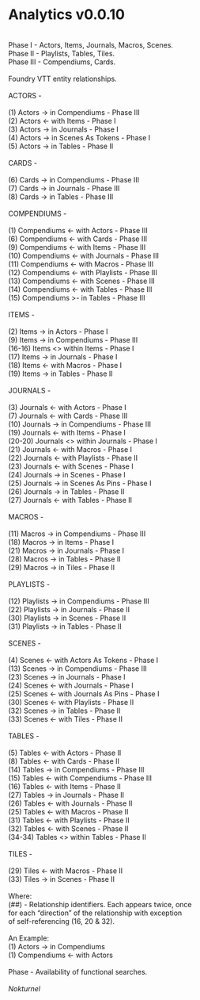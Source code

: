 # Analytics v0.0.10<br>
<br>
Phase I - Actors, Items, Journals, Macros, Scenes.<br>
Phase II - Playlists, Tables, Tiles.<br>
Phase III - Compendiums, Cards.<br>
<br>
Foundry VTT entity relationships.<br>
<br>
ACTORS -<br>
<br>
(1) Actors -> in Compendiums - Phase III<br>
(2) Actors <- with Items - Phase I<br>
(3) Actors -> in Journals - Phase I<br>
(4) Actors -> in Scenes As Tokens - Phase I<br>
(5) Actors -> in Tables - Phase II<br>
<br>
CARDS -<br>
<br>
(6) Cards -> in Compendiums - Phase III<br>
(7) Cards -> in Journals - Phase III<br>
(8) Cards -> in Tables - Phase III<br>
<br>
COMPENDIUMS -<br>
<br>
(1) Compendiums <- with Actors - Phase III<br>
(6) Compendiums <- with Cards - Phase III<br>
(9) Compendiums <- with Items - Phase III<br>
(10) Compendiums <- with Journals - Phase III<br>
(11) Compendiums <- with Macros - Phase III<br>
(12) Compendiums <- with Playlists - Phase III<br>
(13) Compendiums <- with Scenes - Phase III<br>
(14) Compendiums <- with Tables - Phase III<br>
(15) Compendiums >- in Tables - Phase III<br>
<br>
ITEMS -<br>
<br>
(2) Items -> in Actors - Phase I<br>
(9) Items -> in Compendiums - Phase III<br>
(16-16) Items <> within Items - Phase I<br>
(17) Items -> in Journals - Phase I<br>
(18) Items <- with Macros - Phase I<br>
(19) Items -> in Tables - Phase II<br>
<br>
JOURNALS -<br>
<br>
(3) Journals <- with Actors - Phase I<br>
(7) Journals <- with Cards - Phase III<br>
(10) Journals -> in Compendiums - Phase III<br>
(19) Journals <- with Items - Phase I<br>
(20-20) Journals <> within Journals - Phase I<br>
(21) Journals <- with Macros - Phase I<br>
(22) Journals <- with Playlists - Phase II<br>
(23) Journals <- with Scenes - Phase I<br>
(24) Journals -> in Scenes - Phase I<br>
(25) Journals -> in Scenes As Pins - Phase I<br>
(26) Journals -> in Tables - Phase II<br>
(27) Journals <- with Tables - Phase II<br>
<br>
MACROS -<br>
<br>
(11) Macros -> in Compendiums - Phase III<br>
(18) Macros -> in Items - Phase I<br>
(21) Macros -> in Journals - Phase I<br>
(28) Macros -> in Tables - Phase II<br>
(29) Macros -> in Tiles - Phase II<br>
<br>
PLAYLISTS -<br>
<br>
(12) Playlists -> in Compendiums - Phase III<br>
(22) Playlists -> in Journals - Phase II<br>
(30) Playlists -> in Scenes - Phase II<br>
(31) Playlists -> in Tables - Phase II<br>
<br>
SCENES -<br>
<br>
(4) Scenes <- with Actors As Tokens - Phase I<br>
(13) Scenes -> in Compendiums - Phase III<br>
(23) Scenes -> in Journals - Phase I<br>
(24) Scenes <- with Journals - Phase I<br>
(25) Scenes <- with Journals As Pins - Phase I<br>
(30) Scenes <- with Playlists - Phase II<br>
(32) Scenes -> in Tables - Phase II<br>
(33) Scenes <- with Tiles - Phase II<br>
<br>
TABLES -<br>
<br>
(5) Tables <- with Actors - Phase II<br>
(8) Tables <- with Cards - Phase II<br>
(14) Tables -> in Compendiums - Phase III<br>
(15) Tables <- with Compendiums - Phase III<br>
(16) Tables <- with Items - Phase II<br>
(27) Tables -> in Journals - Phase II<br>
(26) Tables <- with Journals - Phase II<br>
(25) Tables <- with Macros - Phase II<br>
(31) Tables <- with Playlists - Phase II<br>
(32) Tables <- with Scenes - Phase II<br>
(34-34) Tables <> within Tables - Phase II<br>
<br>
TILES -<br>
<br>
(29) Tiles &lt- with Macros - Phase II<br>
(33) Tiles -&gt in Scenes - Phase II<br>
<br>
Where:<br>
(##) - Relationship identifiers. Each appears twice, once<br>
for each “direction” of the relationship with exception<br>
of self-referencing (16, 20 & 32).<br>
<br>
An Example:<br>
(1) Actors -> in Compendiums<br>
(1) Compendiums <- with Actors<br>
<br>
Phase - Availability of functional searches.<br>
<br>
<i>Nokturnel</i>